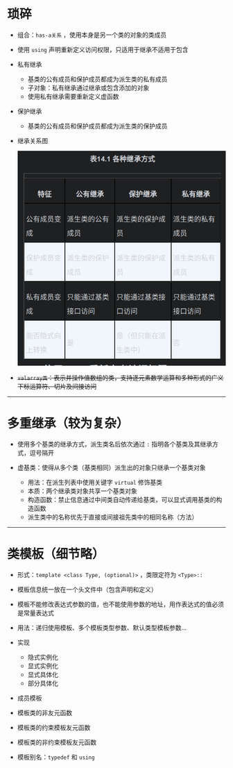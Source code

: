 # **琐碎**

- 组合：`has-a关系` ，使用本身是另一个类的对象的类成员

- 使用 `using` 声明重新定义访问权限，只适用于继承不适用于包含

- 私有继承

  - 基类的公有成员和保护成员都成为派生类的私有成员
  - 子对象：私有继承通过继承或包含添加的对象
  - 使用私有继承需要重新定义虚函数

- 保护继承

  - 基类的公有成员和保护成员都成为派生类的保护成员

- 继承关系图

  ![20220313120952](https://raw.githubusercontent.com/Be-A-God/Drawing-bed/main/note/20220313120952.png)


- ~~`valarray类`：表示并操作值数组的类，支持逐元素数学运算和多种形式的广义下标运算符、切片及间接访问~~

---

# **多重继承**（较为复杂）

- 使用多个基类的继承方式，派生类名后依次通过 `:` 指明各个基类及其继承方式，逗号隔开

- 虚基类：使得从多个类（基类相同）派生出的对象只继承一个基类对象

  - 用法：在派生列表中使用关键字 `virtual` 修饰基类
  - 本质：两个继承类对象共享一个基类对象
  - 构造函数：禁止信息通过中间类自动传递给基类，可以显式调用基类的构造函数
  - 派生类中的名称优先于直接或间接祖先类中的相同名称（方法）

---

# **类模板**（细节略）

- 形式：`template <class Type, (optional)>` ，类限定符为 `<Type>::`

- 模板信息统一放在一个头文件中（包含声明和定义）

- 模板不能修改表达式参数的值，也不能使用参数的地址，用作表达式的值必须是常量表达式

- 用法：递归使用模板、多个模板类型参数、默认类型模板参数...

- 实现

  - 隐式实例化
  - 显式实例化
  - 显式具体化
  - 部分具体化

- 成员模板

- 模板类的非友元函数

- 模板类的约束模板友元函数

- 模板类的非约束模板友元函数

- 模板别名：`typedef` 和 `using`
